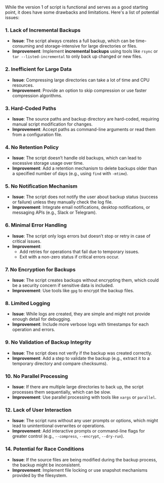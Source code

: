 While the version 1 of script is functional and serves as a good starting point, it does have some drawbacks and limitations. Here's a list of potential issues:

### **1. Lack of Incremental Backups**
- **Issue**: The script always creates a full backup, which can be time-consuming and storage-intensive for large directories or files.
- **Improvement**: Implement **incremental backups** using tools like `rsync` or `tar --listed-incremental` to only back up changed or new files.


### **2. Inefficient for Large Data**
- **Issue**: Compressing large directories can take a lot of time and CPU resources.
- **Improvement**: Provide an option to skip compression or use faster compression algorithms.


### **3. Hard-Coded Paths**
- **Issue**: The source paths and backup directory are hard-coded, requiring manual script modification for changes.
- **Improvement**: Accept paths as command-line arguments or read them from a configuration file.


### **4. No Retention Policy**
- **Issue**: The script doesn’t handle old backups, which can lead to excessive storage usage over time.
- **Improvement**: Add a retention mechanism to delete backups older than a specified number of days (e.g., using `find` with `-mtime`).


### **5. No Notification Mechanism**
- **Issue**: The script does not notify the user about backup status (success or failure) unless they manually check the log file.
- **Improvement**: Integrate email notifications, desktop notifications, or messaging APIs (e.g., Slack or Telegram).


### **6. Minimal Error Handling**
- **Issue**: The script only logs errors but doesn’t stop or retry in case of critical issues.
- **Improvement**:
  - Add retries for operations that fail due to temporary issues.
  - Exit with a non-zero status if critical errors occur.


### **7. No Encryption for Backups**
- **Issue**: The script creates backups without encrypting them, which could be a security concern if sensitive data is included.
- **Improvement**: Use tools like `gpg` to encrypt the backup files.


### **8. Limited Logging**
- **Issue**: While logs are created, they are simple and might not provide enough detail for debugging.
- **Improvement**: Include more verbose logs with timestamps for each operation and errors.


### **9. No Validation of Backup Integrity**
- **Issue**: The script does not verify if the backup was created correctly.
- **Improvement**: Add a step to validate the backup (e.g., extract it to a temporary directory and compare checksums).


### **10. No Parallel Processing**
- **Issue**: If there are multiple large directories to back up, the script processes them sequentially, which can be slow.
- **Improvement**: Use parallel processing with tools like `xargs` or `parallel`.


### **12. Lack of User Interaction**
- **Issue**: The script runs without any user prompts or options, which might lead to unintentional overwrites or operations.
- **Improvement**: Add interactive prompts or command-line flags for greater control (e.g., `--compress`, `--encrypt`, `--dry-run`).


### **14. Potential for Race Conditions**
- **Issue**: If the source files are being modified during the backup process, the backup might be inconsistent.
- **Improvement**: Implement file locking or use snapshot mechanisms provided by the filesystem.

